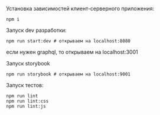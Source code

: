 Установка зависимостей клиент-серверного приложения:

```
npm i
```

Запуск dev разработки:
```
npm run start:dev # открываем на localhost:8080
```
если нужен graphql, то открываем на localhost:3001

Запуск storybook
```
npm run storybook # открываем на localhost:9001
```

Запуск тестов:
```
npm run lint
npm run lint:css
npm run lint:js
```
